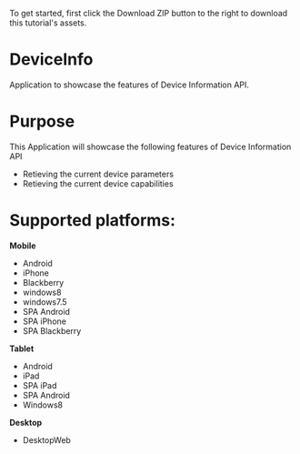 To get started, first click the Download ZIP button to the right to download this tutorial's assets.

DeviceInfo
===========

Application to showcase the features of Device Information API.


# Purpose
This Application will showcase the following features of Device Information API

* Retieving the current device parameters
* Retieving the current device capabilities

# Supported platforms:
**Mobile**
 * Android
 * iPhone
 * Blackberry
 * windows8
 * windows7.5
 * SPA Android
 * SPA iPhone
 * SPA Blackberry
 
**Tablet** 
 * Android
 * iPad
 * SPA iPad
 * SPA Android
 * Windows8
 
**Desktop**
 * DesktopWeb
